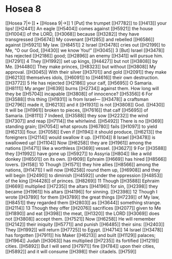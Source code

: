 # Hosea 8
[[Hosea 7|←]] • [[Hosea 9|→]]
1 [Put] the trumpet [[H7782]] to [[H413]] your lips! [[H2441]] An eagle [[H5404]] comes against [[H5921]] the house [[H1004]] of the LORD, [[H3068]] because [[H3282]] they have transgressed [[H5674]] My covenant [[H1285]] and rebelled [[H6586]] against [[H5921]] My law. [[H8451]] 
2 Israel [[H3478]] cries out [[H2199]] to Me,  “O our God, [[H430]] we know You!” [[H3045]] 
3 [But] Israel [[H3478]] has rejected [[H2186]] good; [[H2896]] an enemy [[H341]] will pursue him. [[H7291]] 
4 They [[H1992]] set up kings, [[H4427]] but not [[H3808]] by Me. [[H4480]] They make princes, [[H8323]] but without [[H3808]] My approval. [[H3045]] With their silver [[H3701]] and gold [[H2091]] they make [[H6213]] themselves  idols, [[H6091]] to [[H4616]] their own destruction. [[H3772]] 
5 He has rejected [[H2186]] your calf, [[H5695]] O Samaria. [[H8111]] My anger [[H639]] burns [[H2734]] against them.  How long will they be [[H5704]] incapable [[H3808]] of innocence? [[H5356]] 
6 For [[H3588]] this thing [[H1931]] is from Israel— [[H3478]] a craftsman [[H2796]] made it, [[H6213]] and it [[H1931]] is not [[H3808]] God. [[H430]] It will be [[H1961]] broken to pieces, [[H7616]] that calf [[H5695]] of Samaria. [[H8111]] 
7 Indeed, [[H3588]] they sow [[H2232]] the wind [[H7307]] and reap [[H7114]] the whirlwind. [[H5492]] There is no [[H369]] standing grain; [[H7054]] what sprouts [[H6780]] fails [[H1097]] to yield [[H6213]] flour. [[H7058]] Even if [[H194]] it should produce, [[H6213]] the foreigners [[H2114]] would swallow it up. [[H1104]] 
8 Israel [[H3478]] is swallowed up! [[H1104]] Now [[H6258]] they are [[H1961]] among the nations [[H1471]] like a worthless [[H369]] vessel. [[H3627]] 
9 For [[H3588]] they [[H1992]] have gone up [[H5927]] to Assyria [[H804]] like a wild donkey [[H6501]] on its own. [[H909]] Ephraim [[H669]] has hired [[H8566]] lovers. [[H158]] 
10 Though [[H1571]] they hire allies [[H8566]] among the nations, [[H1471]] I will now [[H6258]] round them up, [[H6908]] and they will begin [[H2490]] to diminish [[H4592]] under the oppression [[H4853]] of the king [[H4428]] of princes. [[H8269]] 
11 Though [[H3588]] Ephraim [[H669]] multiplied [[H7235]] the altars [[H4196]] for sin, [[H2398]] they became [[H1961]] his  altars [[H4196]] for sinning. [[H2398]] 
12 Though I wrote [[H3789]] for them [[H3789]] the great things [[H7239]] of My law, [[H8451]] they regarded them [[H2803]] as [[H3644]] something strange. [[H2114]] 
13 Though they offer [[H2076]] sacrifices [[H2077]] given to Me [[H1890]] and eat [[H398]] the meat, [[H1320]] the LORD [[H3069]] does not [[H3808]] accept them. [[H7521]] Now [[H6258]] He will remember [[H2142]] their iniquity [[H5771]] and punish [[H6485]] their sins: [[H2403]] They [[H1992]] will return [[H7725]] to Egypt. [[H4714]] 
14 Israel [[H3478]] has forgotten [[H7911]] his Maker [[H6213]] and built [[H1129]] palaces; [[H1964]] Judah [[H3063]] has multiplied [[H7235]] its fortified [[H1219]] cities. [[H5892]] But I will send [[H7971]] fire [[H784]] upon their cities, [[H5892]] and it will consume [[H398]] their citadels. [[H759]] 
